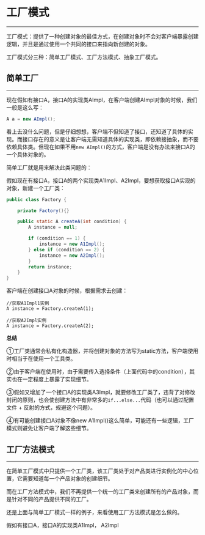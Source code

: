 # 工厂模式

---

工厂模式：提供了一种创建对象的最佳方式，在创建对象时不会对客户端暴露创建逻辑，并且是通过使用一个共同的接口来指向新创建的对象。

工厂模式分三种：简单工厂模式、工厂方法模式、抽象工厂模式。

## 简单工厂

---

现在假如有接口A，接口A的实现类AImpl，在客户端创建AImpl对象的时候，我们一般是这么写：

```java
A a = new AImpl();
```

看上去没什么问题，但是仔细想想，客户端不但知道了接口，还知道了具体的实现。而接口存在的意义是让客户端无需知道具体的实现类，即依赖接抽象，而不要依赖具体类。但现在如果不用`new AImpl()`的方式，客户端是没有办法来接口A的一个具体对象的。

简单工厂就是用来解决此类问题的：

假如现在有接口A，接口A的两个实现类A1Impl、A2Impl，要想获取接口A实现的对象，新建一个工厂类：

```java
public class Factory {

    private Factory(){}

    public static A createA(int condition) {
        A instance = null;

        if (condition == 1) {
            instance = new A1Impl();
        } else if (condition == 2) {
            instance = new A2Impl();
        }
        return instance;
    }
}
```

客户端在创建接口A对象的时候，根据需求去创建：

```
//获取A1Impl1实例
A instance = Factory.createA(1);

//获取A2Impl实例
A instance = Factory.createA(2);
```

**总结**

①工厂类通常会私有化构造器，并将创建对象的方法写为static方法，客户端使用时相当于在使用一个工具类。

②由于客户端在使用时，由于需要传入选择条件（上面代码中的condition），其实也在一定程度上暴露了实现细节。

③假如又增加了一个接口A的实现类A3Impl，就要修改工厂类了，违背了对修改封闭的原则，也会使创建方法中有非常多的`if...else...`代码（也可以通过配置文件 + 反射的方式，规避这个问题）。

④有可能创建接口A对象不像new A1Impl\(\)这么简单，可能还有一些逻辑，工厂模式则避免让客户端了解这些细节。

## 工厂方法模式

---

在简单工厂模式中只提供一个工厂类，该工厂类处于对产品类进行实例化的中心位置，它需要知道每一个产品对象的创建细节。

而在工厂方法模式中，我们不再提供一个统一的工厂类来创建所有的产品对象，而是针对不同的产品提供不同的工厂。

还是上面与简单工厂模式一样的例子，来看使用工厂方法模式是怎么做的。

假如有接口A，接口A的实现类A1Impl， A2Impl







